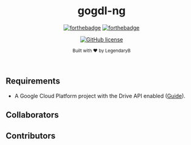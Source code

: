 ﻿﻿<h1 align="center">gogdl-ng</h1><div align="center">

[![forthebadge](https://forthebadge.com/images/badges/fuck-it-ship-it.svg)](https://forthebadge.com)
[![forthebadge](https://forthebadge.com/images/badges/made-with-go.svg)](https://forthebadge.com)

[![GitHub license](https://img.shields.io/github/license/LegendaryB/gogdl-ng.svg?longCache=true&style=flat-square)](https://github.com/LegendaryB/gogdl-ng/blob/main/LICENSE)

<sub>Built with ❤︎ by LegendaryB</sub>
</div><br>

## Requirements

* A Google Cloud Platform project with the Drive API enabled ([Guide](https://developers.google.com/drive/api/v3/quickstart/go#step_1_turn_on_the)).

## Collaborators

<!-- readme: collaborators -start -->
<!-- readme: collaborators -end -->

## Contributors

<!-- readme: contributors -start -->
<!-- readme: contributors -end -->
